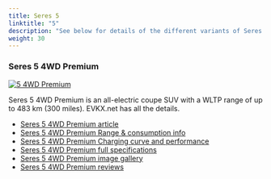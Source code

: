 ```yaml
---
title: Seres 5
linktitle: "5"
description: "See below for details of the different variants of Seres 5"
weight: 30
---
```

### Seres 5 4WD Premium

<a href="5_4wd_premium/"><img src="https://media.evkx.net/multimedia/models/seres/5/5_4wd_premium/main_1_st.jpg" class="img-fluid" alt="5 4WD Premium" ></a>

Seres 5 4WD Premium is an all-electric coupe SUV with a WLTP range of up to 483 km (300 miles). EVKX.net has all the details. 

- [Seres 5 4WD Premium article](5_4wd_premium/)
- [Seres 5 4WD Premium Range & consumption info](5_4wd_premium/rangeandconsumption)
- [Seres 5 4WD Premium Charging curve and performance](5_4wd_premium/chargingcurve)
- [Seres 5 4WD Premium full specifications](5_4wd_premium/specifications)
- [Seres 5 4WD Premium image gallery](5_4wd_premium/gallery)
- [Seres 5 4WD Premium reviews](5_4wd_premium/reviews)

